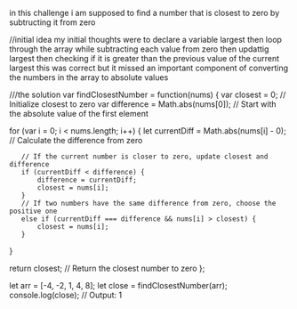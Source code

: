 in this challenge i am supposed to find a number that is closest to zero by subtructing it from zero

//initial idea
my initial thoughts were to declare a variable largest
then loop through the array while subtracting each value from zero then updattig largest then checking if it is greater than the previous value of  the current largest
this was correct but it missed an important component of converting the numbers in the array to absolute values

///the solution
var findClosestNumber = function(nums) {
   var closest = 0; // Initialize closest to zero
   var difference = Math.abs(nums[0]); // Start with the absolute value of the first element

   for (var i = 0; i < nums.length; i++) {
       let currentDiff = Math.abs(nums[i] - 0); // Calculate the difference from zero

       // If the current number is closer to zero, update closest and difference
       if (currentDiff < difference) {
           difference = currentDiff;
           closest = nums[i];
       } 
       // If two numbers have the same difference from zero, choose the positive one
       else if (currentDiff === difference && nums[i] > closest) {
           closest = nums[i];
       }
   }

   return closest; // Return the closest number to zero
};

let arr = [-4, -2, 1, 4, 8];
let close = findClosestNumber(arr);
console.log(close); // Output: 1



